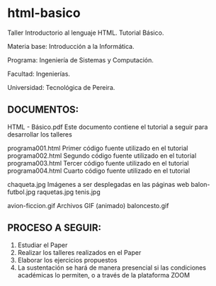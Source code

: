 # html-basico
Taller Introductorio al lenguaje HTML. Tutorial Básico.

Materia base: Introducción a la Informática.

Programa: Ingeniería de Sistemas y Computación.

Facultad: Ingenierías.

Universidad: Tecnológica de Pereira.

DOCUMENTOS:
-------------------------------------------------------------------------------------------------
HTML - Básico.pdf Este documento contiene el tutorial a seguir para desarrollar los talleres

programa001.html			Primer código fuente utilizado en el tutorial
programa002.html			Segundo código fuente utilizado en el tutorial
programa003.html			Tercer código fuente utilizado en el tutorial
programa004.html			Cuarto código fuente utilizado en el tutorial

chaqueta.jpg           Imágenes a ser desplegadas en las páginas web
balon-futbol.jpg
raquetas.jpg
tenis.jpg

avion-ficcion.gif      Archivos GIF (animado)
baloncesto.gif

PROCESO A SEGUIR:
-----------------
1. Estudiar el Paper
2. Realizar los talleres realizados en el Paper
3. Elaborar los ejercicios propuestos
4. La sustentación se hará de manera presencial si las condiciones académicas lo permiten, o a través de la plataforma ZOOM
